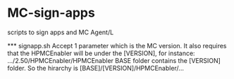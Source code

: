 # MC-sign-apps
scripts to sign apps and MC Agent/L

*** signapp.sh 
Accept 1 parameter which is the MC version. It also requires that the HPMCEnabler will be under the [VERSION], for instance:
.../2.50/HPMCEnabler/HPMCEnabler
BASE folder contains the [VERSION] folder. So the hirarchy is [BASE]/[VERSION]/HPMCEnabler/...
